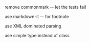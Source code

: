 remove commonmark -- let the tests fail

use markdown-it -- for footnote

use XML dominated parsing.

use simple type instead of class
